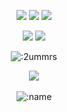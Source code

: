 <p align="center">
  <a href="https://github.com/asynco1337"><img src="https://img.shields.io/github/followers/asynco1337?style=for-the-badge"></img></a>
  <a href="https://github.com/asynco1337"><img src="https://img.shields.io/github/stars/asynco1337?style=for-the-badge"></img></a>
  <a href="https://hurt.wtf"><img src="https://img.shields.io/website?down_message=blare.win%20is%20down%21&style=for-the-badge&up_message=blare.win%20is%20up%21&url=https%3A%2F%2Fblare.win"></img></a>
</p>

<p align="center">
  <a href="https://github.com/2ummrs"><img src="https://img.shields.io/badge/python-3670A0?style=for-the-badge&logo=python&logoColor=ffdd54"></a>
  <a href="https://github.com/2ummrs"><img src="https://img.shields.io/badge/typescript-%23007ACC.svg?style=for-the-badge&logo=typescript&logoColor=white"></a>
</p>

<p align="center"><img src="https://count.getloli.com/get/@:2ummrs" alt=":2ummrs" /></p>

<p align="center">
  <a href="https://discord.com/users/1212599349192949780"> <img align="center" src="https://lanyard.kyrie25.me/api/1212599349192949780?waveColor=fff&waveSpotifyColor=212121&gradient=fff&borderRadius=25px&bg=000"/></a>
  <br>
  <br>
  <img src="https://komarev.com/ghpvc/?username=xxx-os&color=gray&style=plastic" alt=":name" />
</p>
